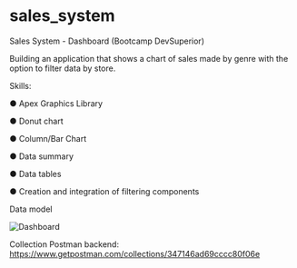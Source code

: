 # sales_system
Sales System - Dashboard (Bootcamp DevSuperior)

Building an application that shows a chart of sales made by genre with the option to filter data by store.

Skills:

● Apex Graphics Library

● Donut chart

● Column/Bar Chart

● Data summary

● Data tables

● Creation and integration of filtering components

Data model

![Dashboard](https://user-images.githubusercontent.com/64556958/163323181-bcce17b7-1849-4573-a929-fb9be165aa86.jpg)

Collection Postman backend:
https://www.getpostman.com/collections/347146ad69cccc80f06e

